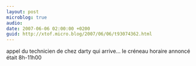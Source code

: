 ```yaml
---
layout: post
microblog: true
audio: 
date: 2007-06-06 02:00:00 +0200
guid: http://xtof.micro.blog/2007/06/06/t93074362.html
---
```

appel du technicien de chez darty qui arrive... le créneau horaire annoncé était 8h-11h00
